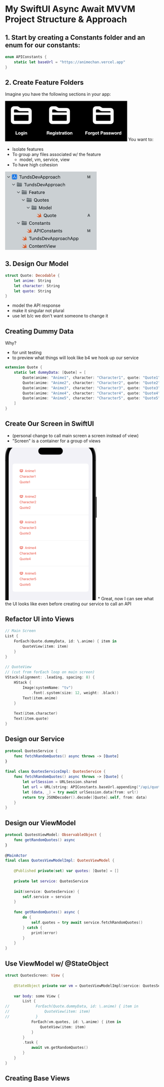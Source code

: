# My SwiftUI Async Await MVVM Project Structure & Approach
## 1. Start by creating a Constants folder and an enum for our constants:
```swift
enum APIConstants {
    static let baseUrl = "https://animechan.vercel.app"
}
```


## 2. Create Feature Folders
Imagine you have the following sections in your app:

<img src="https://github.com/Brian-McIntosh/TundsDevApproach/blob/main/images/1.png" width="400"/>
You want to:

* Isolate features
* To group any files associated w/ the feature
    - model, vm, service, view
* To have high cohesion
<img src="https://github.com/Brian-McIntosh/TundsDevApproach/blob/main/images/2.png" width="300"/>


## 3. Design Our Model
```swift
struct Quote: Decodable {
    let anime: String
    let character: String
    let quote: String
}
```
* model the API response
* make it singular not plural
* use let b/c we don't want someone to change it


## Creating Dummy Data
Why?
* for unit testing
* to preview what things will look like b4 we hook up our service
```swift
extension Quote {
    static let dummyData: [Quote] = [
        Quote(anime: "Anime1", character: "Character1", quote: "Quote1"),
        Quote(anime: "Anime2", character: "Character2", quote: "Quote2"),
        Quote(anime: "Anime3", character: "Character3", quote: "Quote3"),
        Quote(anime: "Anime4", character: "Character4", quote: "Quote4"),
        Quote(anime: "Anime5", character: "Character5", quote: "Quote5"),
    ]
}
```


## Create Our Screen in SwiftUI
* (personal change to call main screen a screen instead of view)
* "Screen" is a container for a group of views
<img src="https://github.com/Brian-McIntosh/TundsDevApproach/blob/main/images/3.png" width="300"/>
* Great, now I can see what the UI looks like even before creating our service to call an API



## Refactor UI into Views
```swift
// Main Screen
List {
    ForEach(Quote.dummyData, id: \.anime) { item in
        QuoteView(item: item)
    }
}

// QuoteView
// (cut from forEach loop on main screen)
VStack(alignment: .leading, spacing: 8) {
    HStack {
        Image(systemName: "tv")
            .font(.system(size: 12, weight: .black))
        Text(item.anime)
    }
    
    Text(item.character)
    Text(item.quote)
}
```


## Design our Service
```swift
protocol QuotesService {
    func fetchRandomQuotes() async throws -> [Quote]
}

final class QuotesServiceImpl: QuotesService {
    func fetchRandomQuotes() async throws -> [Quote] {
        let urlSession = URLSession.shared
        let url = URL(string: APIConstants.baseUrl.appending("/api/quotes"))
        let (data, _) = try await urlSession.data(from: url!)
        return try JSONDecoder().decode([Quote].self, from: data)
    }
}
```


## Design our ViewModel
```swift
protocol QuotesViewModel: ObservableObject {
    func getRandomQuotes() async 
}

@MainActor
final class QuotesViewModelImpl: QuotesViewModel {

    @Published private(set) var quotes: [Quote] = []
    
    private let service: QuotesService
    
    init(service: QuotesService) {
        self.service = service
    }
    
    func getRandomQuotes() async {
        do {
            self.quotes = try await service.fetchRandomQuotes()
        } catch {
            print(error)
        }
    }
}
```

## Use ViewModel w/ @StateObject
```swift
struct QuotesScreen: View {
    
    @StateObject private var vm = QuotesViewModelImpl(service: QuotesServiceImpl())
    
    var body: some View {
        List {
//            ForEach(Quote.dummyData, id: \.anime) { item in
//                QuoteView(item: item)
//            }
            ForEach(vm.quotes, id: \.anime) { item in
                QuoteView(item: item)
            }
        }
        .task {
            await vm.getRandomQuotes()
        }
    }
}
```


## Creating Base Views
